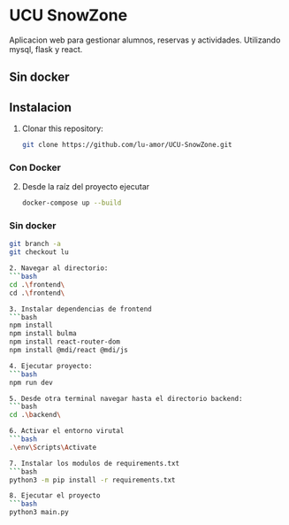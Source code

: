 # UCU SnowZone

Aplicacion web para gestionar alumnos, reservas y actividades. Utilizando mysql, flask y react.

## Sin docker

## Instalacion
1. Clonar this repository:
   ```bash
   git clone https://github.com/lu-amor/UCU-SnowZone.git

### Con Docker
2. Desde la raíz del proyecto ejecutar
   ```bash
   docker-compose up --build

### Sin docker
   ```bash
   git branch -a
   git checkout lu

2. Navegar al directorio:
   ```bash
   cd .\frontend\
   cd .\frontend\

3. Instalar dependencias de frontend
   ```bash
   npm install
   npm install bulma
   npm install react-router-dom
   npm install @mdi/react @mdi/js

4. Ejecutar proyecto:
   ```bash
   npm run dev

5. Desde otra terminal navegar hasta el directorio backend:
   ```bash
   cd .\backend\

6. Activar el entorno virutal
   ```bash
   .\env\Scripts\Activate

7. Instalar los modulos de requirements.txt
   ```bash
   python3 -m pip install -r requirements.txt

8. Ejecutar el proyecto
   ```bash
   python3 main.py
